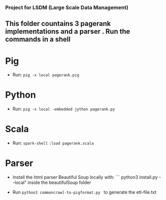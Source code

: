 ### Project for LSDM (Large Scale Data Management)

## This folder countains 3 pagerank implementations and a parser . Run the commands in a shell

# Pig

- Run: ``` pig -x local pagerank.pig ```

# Python

- Run: ``` pig -x local -embedded jython pagerank.py ```

# Scala

- Run: 
``` spark-shell ```
``` :load pagerank.scala ```
                        
# Parser 

- Install the html parser Beautiful Soup locally with: ``` python3 install.py --local" inside the beautifulSoup folder

- Run ```python3 commoncrawl-to-pigformat.py ``` to generate the etl-file.txt 
